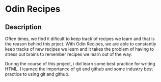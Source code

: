 
# Odin Recipes 

## Description
Often times, we find it dificult to keep track of recipes we learn and that is the reason behind this prject. With Odin Recipes, we are able to constantly keep tracks of new recipes we learn and it takes the problem of having to stress out brains to remember recipes we learn out of the way. 

During the course of this project, i did learn some best practice for writing HTML. I learned the importance of git and github and some industry best practice to using git and github. 